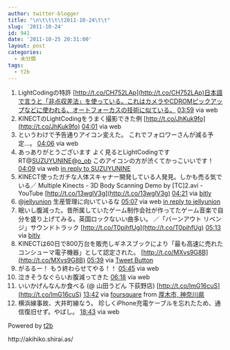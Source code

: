 ```yaml
---
author: twitter-blogger
title: "\n\t\t\t\t2011-10-24\t\t"
slug: '2011-10-24'
id: 941
date: '2011-10-25 20:31:00'
layout: post
categories:
  - 未分類
tags:
  - t2b
---
```


<div xmlns:georss="http://www.georss.org/georss">

1.  <span><span>LightCodingの特許 [http://t.co/CH752LAp](http://t.co/CH752LAp)日本語で言うと「非点収差法」を使っている。これはカメラやCDROMピックアップなどに使われる、オートフォーカスの技術に似ている。</span> <span>[<span>03:59</span>](http://twitter.com/o_ob/status/128485718854082561) <span>via web</span></span></span>
2.  <span><span>KINECTのLightCodingをうまく撮影できた例 [http://t.co/JhKuk9fo](http://t.co/JhKuk9fo)</span> <span>[<span>04:01</span>](http://twitter.com/o_ob/status/128486254055657473) <span>via web</span></span></span>
3.  <span><span>というわけで予告通りアイコン変えた。 これでフォロワーさんが減る予定…。</span> <span>[<span>04:06</span>](http://twitter.com/o_ob/status/128487538963910656) <span>via web</span></span></span>
4.  <span><span>あっありがとうございます よく見るとLightCodingです RT@[SUZUYUNINE](http://twitter.com/SUZUYUNINE "SUZUYUNINE")@[o_ob](http://twitter.com/o_ob "o_ob") このアイコンの方が渋くてかっこいいです！</span> <span>[<span>04:09</span>](http://twitter.com/o_ob/status/128488340994531328) <span>via web</span> [in reply to SUZUYUNINE](http://twitter.com/SUZUYUNINE/status/128487982146666496)</span></span>
5.  <span><span>KINECT使ったガチな人体スキャナー開発している人発見。しかも売る気でいる／ Multiple Kinects - 3D Body Scanning Demo by [TC]2.avi - YouTube [http://t.co/13wglV3g](http://t.co/13wglV3g)</span> <span>[<span>04:21</span>](http://twitter.com/o_ob/status/128491295202213888) <span>via [bitly](http://bit.ly)</span></span></span>
6.  <span><span>@[jellyunion](http://twitter.com/jellyunion "jellyunion") 生産管理に向いているな</span> <span>[<span>05:07</span>](http://twitter.com/o_ob/status/128502881384005632) <span>via web</span> [in reply to jellyunion](http://twitter.com/jellyunion/status/128361121240465408)</span></span>
7.  <span><span>眠いし腹減った。昔所属していたゲーム制作会社が作ってたゲーム音楽で自分を盛り上げてみる。英国ロックないい曲多い。 ／「バーンアウト リベンジ」サウンドトラック [http://t.co/T0pihfUg](http://t.co/T0pihfUg)</span> <span>[<span>05:13</span>](http://twitter.com/o_ob/status/128504458324881408) <span>via [bitly](http://bit.ly)</span></span></span>
8.  <span><span>KINECTは60日で800万台を販売しギネスブックにより「最も高速に売れたコンシューマ電子機器」として認定された。 [http://t.co/MXvs9G8B](http://t.co/MXvs9G8B)</span> <span>[<span>05:39</span>](http://twitter.com/o_ob/status/128510882123747328) <span>via [Tweet Button](http://twitter.com/tweetbutton)</span></span></span>
9.  <span><span>がるるー！ もう終わらせてやる！！</span> <span>[<span>05:45</span>](http://twitter.com/o_ob/status/128512487057399808) <span>via web</span></span></span>
10.  <span><span>泣きそうなぐらいお腹減ってきた</span> <span>[<span>06:18</span>](http://twitter.com/o_ob/status/128520796435005440) <span>via web</span></span></span>
11.  <span><span>いいかげんなんか食べる (@ 山田うどん 下荻野店) [http://t.co/lmG16cuS](http://t.co/lmG16cuS)</span> <span>[<span>13:42</span>](http://twitter.com/o_ob/status/128632574846312449) <span>via [foursquare](http://foursquare.com)</span> from [厚木市, 神奈川県<span></span>](http://maps.google.com/maps?q=35.48500379,139.34117675)</span></span>
12.  <span><span>横浜線事故、大井町線なう。 珍しくiPhone充電ケーブルを忘れたため、通信復旧せず。やばし。</span> <span>[<span>18:43</span>](http://twitter.com/o_ob/status/128708183710642176) <span>via web</span></span></span>

</div>

Powered by [t2b](http://t2b.utilz.jp/)

<div>http://akihiko.shirai.as/</div>